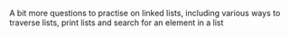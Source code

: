 A bit more questions to practise on linked lists, including various ways to traverse lists, print lists and search for an element in a list
